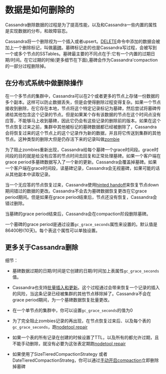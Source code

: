 # 数据是如何删除的 #

Cassandra删除数据的过程是为了提高性能，以及和Cassandra一些内置的属性是实现数据的分布，和故障容忍。

Cassandra将一个删除视为一个插入或者upsert。[DELETE](http://docs.datastax.com/en/cql/3.3/cql/cql_reference/cqlDelete.html)命令中添加的数据会被加上一个删除标记，叫做[墓碑](http://docs.datastax.com/en/glossary/doc/glossary/gloss_tombstone.html)。墓碑标记走的也是Cassandra写过程，会被写到一个或多个节点的SSTables。墓碑最主要的不同点在于:它有一个内置的过期日期/时间。在它过期的时候(更多细节在下面),墓碑会作为Cassandra'compaction的一部分过程删除掉。

## 在分布式系统中做删除操作 ##
在一个多节点的集群中，Cassandra可以在2个或者更多的节点上存储一份数据的多个副本。这样可以防止数据丢失，但是会使得删除过程变得复杂。如果一个节点接收到删除，在它存在本地，节点将这个特定记录标记为墓碑，然后尝试将墓碑传递给其他包含这个记录的节点。但是如果某个存有该数据的节点在这个时间点没有应答，不能够马上收到墓碑，因此它仍会有这些记录的删除前的版本。如果在这个节点恢复过来之前，集群中其他被标记的墓碑数据都已经被删除了，Cassandra会将恢复过来的这个节点上的这个记录作为新的数据，并且将它传送到集群的其他节点。这种类型的删除大但是仍存活下来的记录叫做[zombie](http://docs.datastax.com/en/glossary/doc/glossary/gloss_zombie.html)

为了阻止zombies重新出现，Cassandra给每个墓碑一个grace时间段。grace时间段的目的就是给没有应答的节点时间去回复和正常处理墓碑。如果一个客户端在grace period多墓碑数据写入了一个新的更新。Cassandra会覆盖掉墓碑。如果一个客户端在grace时间段，读墓碑记录，Cassandra会无视墓碑，如果可能的话从其他副本中读取记录。

当一个无应答的节点恢复过来，Cassandra使用[hinted handoff](http://docs.datastax.com/en/cassandra/3.0/cassandra/operations/opsRepairNodesHintedHandoff.html)来恢复节点down期间错过的数据的更改。Cassandra不会去为墓碑数据恢复更改在它grace period期间。但是如果在grace period结束后，节点还没有恢复，Cassandra会错过删除。

当墓碑的grace period结束后，Cassandra会在compaction阶段删除墓碑。

一个墓碑的grace period是通过设置`gc_grace_seconds`属性来设置的。默认值是86400秒(10天)。每个表这个属性可以单独设置。

## 更多关于Cassandra删除 ##

细节：

- 墓碑数据过期的日期/时间是它创建的日期/时间加上表属性`gc_grace_seconds`值。

- Cassandra也支持[批量插入和更新](http://docs.datastax.com/en/cql/3.3/cql/cql_using/useBatchTOC.html)。这个过程通过会带来恢复一个记录的插入的风险，当这条记录已经被集群的其他节点移除掉了。Cassandra不会在grace period期间，为一个墓碑数据恢复批量更改。

- 在一个单节点的集群中，你可以设置`gc_grace_seconds`的值为0

- 为了完全阻止zombies记录的再出现，在节点恢复过来后、以及每个表的`gc_grace_seconds`，跑[nodetool repair](http://docs.datastax.com/en/cassandra/3.0/cassandra/tools/toolsRepair.html)

- 如果一个表的所有记录在创建的时候设置了TTL，以及所有的都允许过期，且不能手动删除，就没有必要为这张表定期跑[nodetool repair](http://docs.datastax.com/en/cassandra/3.0/cassandra/tools/toolsRepair.html)

- 如果使用了SizeTieredCompactionStrategy 或者 DateTieredCompactionStrateg，你可以通过[手动开启compaction](http://docs.datastax.com/en/cassandra/3.0/cassandra/tools/toolsCompact.html)立即删除掉墓碑